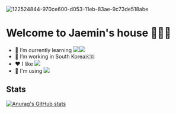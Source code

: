 ![122524844-970ce600-d053-11eb-83ae-9c73de518abe](https://user-images.githubusercontent.com/55477102/123754630-12915180-d8f6-11eb-9c6b-a97075557040.png)

# Welcome to Jaemin's house 👋👋👋
- 🌱 I’m currently learning <img src="https://img.shields.io/badge/iOS-000000?style=flat-square&logo=iOS&logoColor=white"/></a><img src="https://img.shields.io/badge/Swift-FA7343?style=flat-square&logo=Swift&logoColor=white"/></a>
- :house_with_garden: I’m working in South Korea🇰🇷
- :heart: I like <img src="https://img.shields.io/badge/Apple-000000?style=flat-square&logo=Apple&logoColor=white"/></a>
- :hammer: I'm using <img src="https://img.shields.io/badge/Xcode-147EFB?style=flat-square&logo=Xcode&logoColor=white"/></a>
   
## Stats
[![Anurag's GitHub stats](https://github-readme-stats.vercel.app/api?username=jaeminkim0523&show_icons=true&theme=dark&text_color=ffffff&title_color=ffffff&icon_color=ffffff)](https://github.com/jaeminkim0523/github-readme-stats)
